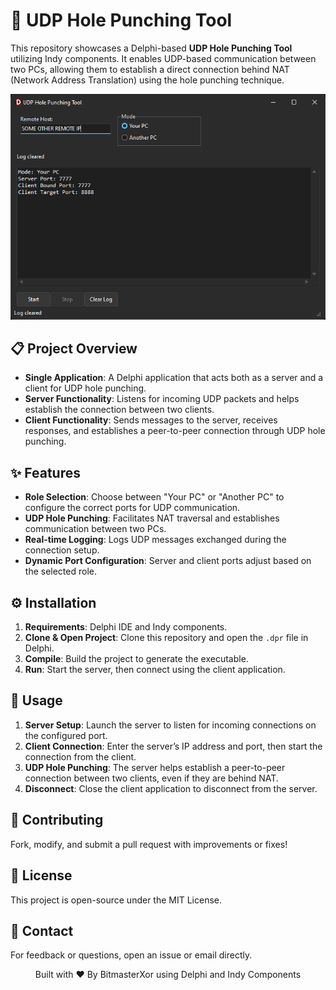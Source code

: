 # 📡 UDP Hole Punching Tool

This repository showcases a Delphi-based **UDP Hole Punching Tool** utilizing Indy components. It enables UDP-based communication between two PCs, allowing them to establish a direct connection behind NAT (Network Address Translation) using the hole punching technique.

![Preview](Preview.png)

## 📋 Project Overview
- **Single Application**: A Delphi application that acts both as a server and a client for UDP hole punching.
- **Server Functionality**: Listens for incoming UDP packets and helps establish the connection between two clients.
- **Client Functionality**: Sends messages to the server, receives responses, and establishes a peer-to-peer connection through UDP hole punching.

## ✨ Features
- **Role Selection**: Choose between "Your PC" or "Another PC" to configure the correct ports for UDP communication.
- **UDP Hole Punching**: Facilitates NAT traversal and establishes communication between two PCs.
- **Real-time Logging**: Logs UDP messages exchanged during the connection setup.
- **Dynamic Port Configuration**: Server and client ports adjust based on the selected role.

## ⚙️ Installation
1. **Requirements**: Delphi IDE and Indy components.
2. **Clone & Open Project**: Clone this repository and open the `.dpr` file in Delphi.
3. **Compile**: Build the project to generate the executable.
4. **Run**: Start the server, then connect using the client application.

## 🔌 Usage
1. **Server Setup**: Launch the server to listen for incoming connections on the configured port.
2. **Client Connection**: Enter the server’s IP address and port, then start the connection from the client.
3. **UDP Hole Punching**: The server helps establish a peer-to-peer connection between two clients, even if they are behind NAT.
4. **Disconnect**: Close the client application to disconnect from the server.

## 🤝 Contributing
Fork, modify, and submit a pull request with improvements or fixes!

## 📜 License
This project is open-source under the MIT License.

## 📧 Contact
For feedback or questions, open an issue or email directly.

<p align="center">Built with ❤️ By BitmasterXor using Delphi and Indy Components</p>
